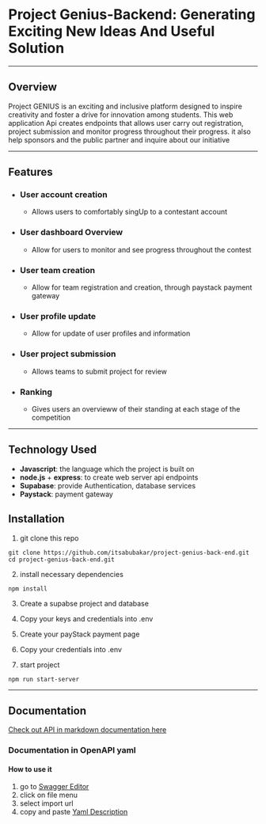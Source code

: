 # Project Genius-Backend: Generating Exciting New Ideas And Useful Solution
---

## Overview
Project GENIUS is an exciting and inclusive platform designed to inspire creativity and foster a drive for innovation among students. This web application Api creates endpoints that allows user carry out registration, project submission and monitor progress throughout their progress. it also help sponsors and the public partner and inquire about our initiative

---

## Features

 -  ### User account creation 
    - Allows users to comfortably singUp to a contestant account

 -  ### User dashboard Overview
    - Allow for users to monitor and see progress throughout the contest

 -  ### User team creation
    - Allow for team registration and creation, through paystack payment gateway

 -  ### User profile update
     - Allow for update of user profiles and information

 -  ### User project submission
     - Allows teams to submit project for review

 -  ### Ranking 
     - Gives users an overvieww of their standing at each stage of the competition

---

##  Technology Used
- __Javascript__: the language which the project is built on
- __node.js__ + __express__: to create web server api endpoints
- __Supabase__: provide Authentication, database services
- __Paystack__: payment gateway


##  Installation
1. git clone this repo
```shell
git clone https://github.com/itsabubakar/project-genius-back-end.git
cd project-genius-back-end.git
```
2. install necessary dependencies
```shell
npm install
```
3. Create a supabse project and database
5. Copy your keys and credentials into .env
6. Create your payStack payment page
7. Copy your credentials into .env

8. start project
```shell
npm run start-server
```
---
## Documentation
[Check out API in markdown documentation here](https://github.com/itsabubakar/project-genius-back-end/blob/main/PGApi.md) 

### Documentation in OpenAPI yaml
   #### How to use it 
   1. go to [Swagger Editor](https://editor.swagger.io/)
   2. click on file menu
   3. select import url
   4. copy and paste [Yaml Description](https://raw.githubusercontent.com/itsabubakar/project-genius-back-end/refs/heads/dev/projectgenius.1.0.0.yaml)